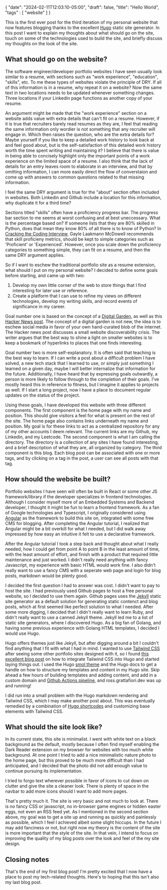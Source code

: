 {
   "date": "2024-02-11T12:03:10-05:00",
   "draft": false,
   "title": "Hello World",
   "tags" : [
      "website"
   ]
}

This is the first ever post for the third iteration of my personal website that now features blogging thanks to the excellent [Hugo](https://gohugo.io/) static site generator. In this post I want to explain my thoughts about what should go on the site, touch on some of the technologies used to build the site, and briefly discuss my thoughts on the look of the site.

## What should go on the website?

The software engineer/developer portfolio websites I have seen usually look similar to a resume, with sections such as "work experience", "education", "skills", etc. To me these types of websites violate the principle of DRY. If all of this information is in a resume, why repeat it on a website? Now the same text in two locations needs to be updated whenever something changes. Three locations if your Linkedin page functions as another copy of your resume. 

An argument might be made that the "work experience" section on a website adds value with extra details that can't fit on a resume. However, if it is true that recruiters barely read resumes as they are, I feel that reading the same information only wordier is not something that any recruiter will engage in. Which then raises the question, who are the extra details for? Maybe yourself if you like to keep a detailed work history to look back at and feel good about, but is the self-satisfaction of this detailed work history worth the time spent writing and maintaining it? I believe that there is value in being able to concisely highlight only the important points of a work experience on the limited space of a resume. I also think that the lack of details for an entry leaves room to elaborate in an interview, and that by omitting information, I can more easily direct the flow of converstaion and come up with answers to common questions related to that missing information.

I feel the same DRY argument is true for the "about" section often included in websites. Both Linkedin and Github include a location for this information, why duplicate it for a third time? 

Sections titled "skills" often have a proficiency progress bar. The progress bar section to me seems at worst confusing and at best uneccessary. What is the percentage based on? If someone lists that they are 80% skilled in Python, does that mean they know 80% of all there is to know of Python? In [Cracking the Coding Interview](https://www.crackingthecodinginterview.com/), Gayle Laakmann McDowell recommends that skill proficieny metrics, should be kept to simple categories such as 'Proficient' or 'Experienced'. However, once you scale down the proficiency categories to something simple, they can fit on a resume, and then the same DRY argument applies.

So if I want to eschew the traditional portfolio site as a resume extension, what should I put on my personal website? I decided to define some goals before starting, and came up with two:

1. Develop my own little corner of the web to store things that I find interesting for later use or reference.
2. Create a platform that I can use to refine my views on different technologies, develop my writing skills, and record events of significance in my career.

Goal number one is based on the concept of a [Digital Garden](https://www.technologyreview.com/2020/09/03/1007716/digital-gardens-let-you-cultivate-your-own-little-bit-of-the-internet/), as well as this [Hacker News post](https://www.marginalia.nu/log/19-website-discoverability-crisis/). The concept of a digital garden is not new, the idea is to eschew social media in favor of your own hand-curated blob of the internet. The Hacker news post discusses a small website discoverability crisis. The writer argues that the best way to shine a light on smaller websites is to keep a bookmark of hyperlinks to places that one finds interesting.

Goal number two is more self-explanatory. It is often said that teaching is the best way to learn. If I can write a post about a difficult problem I have solved, a new tech stack that I learned to use, or simply just something I learned on a given day, maybe I will better internalize that information for the future. Additionally, I have heard that by expressing goals outwardly, a person is more likely to follow through to the completion of their goals. I've mostly heard this in reference to fitness, but I imagine it applies to projects as well. If I start a long project, now I have a place to document regular updates on the status of the project.

Using these goals, I have developed this website with three different components. The first component is the home page with my name and position. This should give visitors a feel for what is present on the rest of the site. The home page also contains links underneath my name and position. My goal is for these links to act as a centralized repository for any of my other accounts I deem relevant. The current links are my Github, my Linkedin, and my Leetcode. The second component is what I am calling the directory. The directory is a collection of any sites I have found interesting, and a brief description of what they are, all organized by category. The third component is this blog. Each blog post can be associated with one or more tags, and by clicking on a tag in the post, a user can see all posts with that tag.

## How should the website be built?

Portfolio websites I have seen will often be built in React or some other JS framework/library if the developer specializes in frontend technologies. Although I consider myself more of an Embedded Systems and Backend developer, I thought it might be fun to learn a frontend framework. As a fan of Google technologies and Typescript, I originally considered using [Angular](https://angular.io/) as the framework to build this site on, integrated with some free CMS for blogging. After completing the Angular tutorial, I realized that Angular might be a bit overkill for what I needed, but I did walk away impressed by how easy an intuitive it felt to use a declarative framework.

After the Angular tutorial I took a step back and thought about what I really needed, how I could get from point A to point B in the least amount of time, with the least amount of effort, and finish with a product that required little maintenance and just worked. I didn't really need anything with fancy Javascript, my experience with basic HTML would work fine. I also didn't really want to use a fancy CMS with a seperate web page and login for blog posts, markdown would be plenty good.

I decided the first question I had to answer was cost. I didn't want to pay to host the site. I had previously used Github pages to host a free personal website, so I decided to use them again. Github pages uses the [Jekyll](https://jekyllrb.com/) static site generator as a default solution for generating static contenct and blog posts, which at first seemed like perfect solution to what I needed. After some more digging, I decided that I didn't really want to learn Ruby, and didn't really want to use a canned Jekyll theme. Jekyll led me to a list of static site generators, where I discovered Hugo. As a big fan of Golang, and having some previous experience with Golang HTML templates, I decided I would use Hugo.

Hugo offers themes just like Jekyll, but after digging around a bit I couldn't find anything that I fit with what I had in mind. I wanted to use [Tailwind CSS](https://tailwindcss.com/) after seeing some other portfolio sites designed with it, so I found [this excellent blog post](https://dev.to/divrhino/how-to-add-tailwindcss-to-your-hugo-site-5290) on how to integrate Tailwind CSS into Hugo and started laying things out. I used the Hugo [smol theme](https://github.com/colorchestra/smol) and the Hugo docs to get a handle on how to structure my templates and content in my Hugo site. Skip ahead a few hours of building templates and adding content, and add in a custom domain and [Github Actions pipeline](https://gohugo.io/hosting-and-deployment/hosting-on-github/), and ross.grattafiori.dev was up and running!

I did run into a small problem with the Hugo markdown rendering and Tailwind CSS, which I may make another post about. This was eventually remedied by a combination of [Hugo shortcodes](https://gohugo.io/content-management/shortcodes/) and customizing base elements with Tailwind CSS.

## What should the site look like?

In its current state, this site is minimalist. I went with white text on a black background as the default, mostly because I often find myself enabling the Dark Reader extension on my browser for websites with too much white background. At one point I tried to add a nice minimalistic nature photo to the home page, but this proved to be much more difficult than I had anticipated, and I decided that the photo did not add enough value to continue pursuing its implementation.

I tried to forgo text wherever possible in favor of icons to cut down on clutter and give the site a cleaner look. There is plenty of space in the navbar to add more icons should I want to add more pages.

That's pretty much it. The site is very basic and not much to look at. There is no fancy CSS or javascript, no in-browser game engines or hidden easter eggs, not even an RSS feed yet. As I mentioned in the second section above, my goal was to get a site up and running as quickly and painlessly as possible, which I feel I achieved albeit some slight hiccups. In the future I may add fanciness or not, but right now my theory is the content of the site is more important that the style of the site. In that vein, I intend to focus on improving the quality of my blog posts over the look and feel of the my site design.

## Closing notes

That's the end of my first blog post! I'm pretty excited that I now have a place to post my tech-related thoughts. Here's to hoping that this isn't also my last blog post.